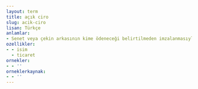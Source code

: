 ```yaml
---
layout: term
title: açık ciro
slug: acik-ciro
lisan: Türkçe
anlamlar:
- Senet veya çekin arkasının kime ödeneceği belirtilmeden imzalanmasıyla yapılan ciro
ozellikler:
- - isim
  - ticaret
ornekler:
- - ''
orneklerkaynak:
- - ''
---
```


